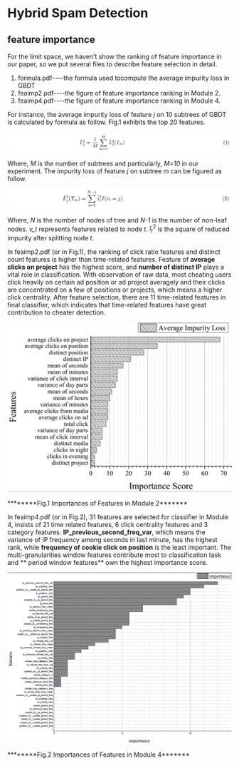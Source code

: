 Hybrid Spam Detection
======================
feature importance
-----------------------------------

For the limit space, we haven't show the ranking of feature importance in our paper, so we put several files to describe feature selection in detail.

1. formula.pdf----the formula used tocompute the average impurity loss in GBDT
2. feaimp2.pdf----the figure of feature importance ranking in Module 2.
3. feaimp4.pdf----the figure of feature importance ranking in Module 4.

For instance, the average impurity loss of feature *j* on 10 subtrees of GBDT is calculated by formula as follow. Fig.1 exhibits the top 20 features.

![formula for feature importance](/imgs/formula1.png)

Where, *M* is the number of subtrees and particularly, *M=10* in our experiment. The impurity loss of feature *j* on subtree *m* can be figured as follow.

![formula for feature importance](/imgs/formula2.png)

Where, *N* is the number of nodes of tree and *N-1* is the number of non-leaf nodes. *v_t* represents features related to node $t$. $\hat{i}_{t}^{2}$ is the square of reduced impurity after splitting node *t*.

In feaimp2.pdf (or in Fig.1), the ranking of click ratio features and distinct count features is higher than time-related features. Feature of **average clicks on project** has the highest score, and **number of distinct IP** plays a vital role in classification. With observation of raw data, most cheating users click heavily on certain ad position or ad project averagely and their clicks are concentrated on a few of positions or projects, which means a higher click centrality. After feature selection, there are 11 time-related features in final classifier, which indicates that time-related features have great contribution to cheater detection.

![features in Module2](/imgs/feaimp2.png)

\*\*\*\*\*\*\*\*Fig.1 Importances of Features in Module 2\*\*\*\*\*\*\*

In feaimp4.pdf (or in Fig.2), 31 features are selected for classifier in Module 4, insists of 21 time related features, 6 click centrality features and 3 category features. **IP_previous_second_freq_var**, which means the variance of IP frequency among seconds in last minute, has the highest rank, while **frequency of cookie click on position** is the least important.  The multi-granularities window features contribute most to classification task and ** period window features** own the highest importance score. 

![features in Module2](/imgs/feaimp4.png)

\*\*\*\*\*\*\*\*Fig.2 Importances of Features in Module 4\*\*\*\*\*\*\*


